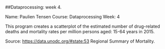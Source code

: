 ##Dataprocessing: week 4. 

Name: Paulien Tensen
Course: Dataprocessing
Week: 4

This program creates a scatterplot of the estimated number of drug-related 
deaths and mortality rates per million persons aged: 15-64 years in 2015. 

Source:
https://data.unodc.org/#state:53
Regional Summary of Mortality. 


